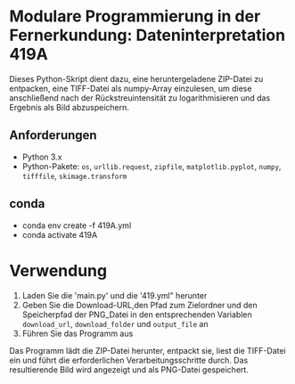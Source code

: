 # Modulare Programmierung in der Fernerkundung: Dateninterpretation 419A #

Dieses Python-Skript dient dazu, eine heruntergeladene ZIP-Datei zu entpacken, eine TIFF-Datei als numpy-Array einzulesen, um diese anschließend nach der Rückstreuintensität zu logarithmisieren und das Ergebnis als Bild abzuspeichern.

## Anforderungen

- Python 3.x
- Python-Pakete: `os`, `urllib.request`, `zipfile`, `matplotlib.pyplot`, `numpy`, `tifffile`, `skimage.transform`

## conda ##

- conda env create -f 419A.yml
- conda activate 419A

# Verwendung

1. Laden Sie die 'main.py' und die '419.yml" herunter
3. Geben Sie die Download-URL,den Pfad zum Zielordner und den Speicherpfad der PNG_Datei in den entsprechenden Variablen `download_url`, `download_folder` und `output_file` an
4. Führen Sie das Programm aus

Das Programm lädt die ZIP-Datei herunter, entpackt sie, liest die TIFF-Datei ein und führt die erforderlichen Verarbeitungsschritte durch. Das resultierende Bild wird angezeigt und als PNG-Datei gespeichert.

